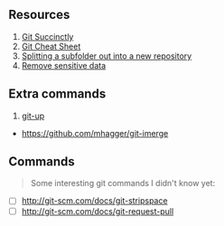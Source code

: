 ## Resources

1. [Git Succinctly](http://net.tutsplus.com/sessions/git-succinctly/)
1. [Git Cheat Sheet](http://git.io/gzLlgA)
1. [Splitting a subfolder out into a new repository](http://git.io/1hPf_g)
1. [Remove sensitive data](http://git.io/PIfdnw)

## Extra commands

1. [git-up](https://github.com/aanand/git-up)
- https://github.com/mhagger/git-imerge

## Commands

> Some interesting git commands I didn't know yet:

- [ ] http://git-scm.com/docs/git-stripspace
- [ ] http://git-scm.com/docs/git-request-pull
